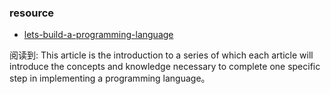 ### resource

* [lets-build-a-programming-language](https://hackernoon.com/lets-build-a-programming-language-2612349105c6)

阅读到: This article is the introduction to a series of which each article will introduce the concepts and knowledge necessary to complete one specific step in implementing a programming language。